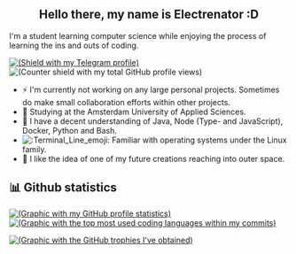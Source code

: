 <h2 align="center">Hello there, my name is Electrenator :D</h2>

I'm a student learning computer science while enjoying the process of learning the ins and outs of coding.

[![(Shield with my Telegram profile)](https://img.shields.io/badge/Telegram-Electrenator-informational)](https://t.me/Electrenator) ![(Counter shield with my total GitHub profile views)](https://komarev.com/ghpvc/?username=electrenator)

- ⚡ I'm currently not working on any large personal projects. Sometimes do make small collaboration efforts within other projects.
- 📜 Studying at the Amsterdam University of Applied Sciences.
- 🧰 I have a decent understanding of Java, Node (Type- and JavaScript), Docker, Python and Bash.
- ![:Terminal_Line_emoji:](https://cdn.discordapp.com/emojis/847201579038801970.png?size=16) Familiar with operating systems under the Linux family.
- 🔭 I like the idea of one of my future creations reaching into outer space.

## 📊 Github statistics
[![(Graphic with my GitHub profile statistics)](https://github-readme-stats.vercel.app/api?username=electrenator&count_private=true&show_icons=true&hide_rank=true&theme=radical)](https://github.com/anuraghazra/github-readme-stats)
[![(Graphic with the top most used coding languages within my commits)](https://github-readme-stats.vercel.app/api/top-langs/?username=electrenator&langs_count=8&layout=compact&theme=radical)](https://github.com/anuraghazra/github-readme-stats)

[![(Graphic with the GitHub trophies I've obtained)](https://github-profile-trophy.vercel.app/?username=electrenator&margin-w=8&margin-h=8&theme=radical&rank=SECRET,SSS,SS,S,AAA,AA,A)](https://github.com/ryo-ma/github-profile-trophy)



